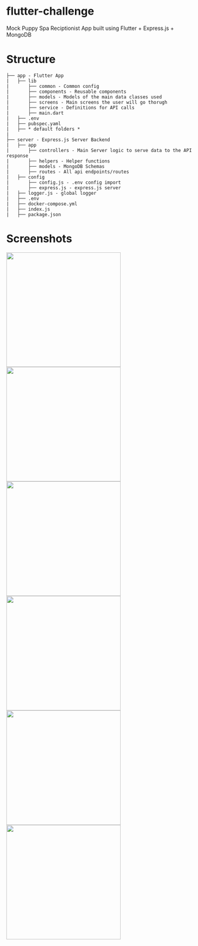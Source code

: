 # flutter-challenge

Mock Puppy Spa Reciptionist App built using Flutter + Express.js + MongoDB

# Structure

```
├── app - Flutter App
|   ├── lib
|       ├── common - Common config
|       ├── components - Reusable components
|       ├── models - Models of the main data classes used
|       ├── screens - Main screens the user will go thorugh
|       ├── service - Definitions for API calls
|       ├── main.dart
|   ├── .env
|   ├── pubspec.yaml
|   ├── * default folders *
|
├── server - Express.js Server Backend
|   ├── app
|       ├── controllers - Main Server logic to serve data to the API response
|       ├── helpers - Helper functions
|       ├── models - MongoDB Schemas
|       ├── routes - All api endpoints/routes
|   ├── config
|       ├── config.js - .env config import
|       ├── express.js - express.js server
|   ├── logger.js - global logger
|   ├── .env
|   ├── docker-compose.yml
|   ├── index.js
|   ├── package.json
```

# Screenshots

<p float="left">
  <img src="https://user-images.githubusercontent.com/11974463/184595065-60e79455-4e5b-422d-aca0-fd01c6f5776f.PNG" width="300">
  <img src="https://user-images.githubusercontent.com/11974463/184594475-81c978cd-e56a-4d6b-b19e-b00f43b93ea2.PNG" width="300">
  <img src="https://user-images.githubusercontent.com/11974463/184594553-188bb908-7dd9-4647-956c-d0bac8f31c6d.PNG" width="300">
  <img src="https://user-images.githubusercontent.com/11974463/184594533-11ba4e83-aa89-4641-b111-99458ecbb3f0.PNG" width="300">
  <img src="https://user-images.githubusercontent.com/11974463/184592981-4236a2ad-6d09-468e-99cc-4571f9f24ac9.PNG" width="300">
  <img src="https://user-images.githubusercontent.com/11974463/184594574-602adc8f-fe0a-447b-bf68-44718484ccfb.PNG" width="300">
</p>


